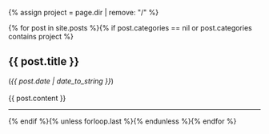 {% assign project = page.dir | remove: "/" %}
<div class="static-content"> 
{% for post in site.posts %}{% if post.categories == nil or post.categories contains project %}
<a name = "{{post.title | remove:' ' | remove:'.' | remove:')' | remove:'('}}"></a>
<h2>{{ post.title }}</h2> 
(<i>{{ post.date | date_to_string }}</i>)
<br><br>
{{ post.content }}
<hr>
{% endif %}{% unless forloop.last %}{% endunless %}{% endfor %}
</div>
